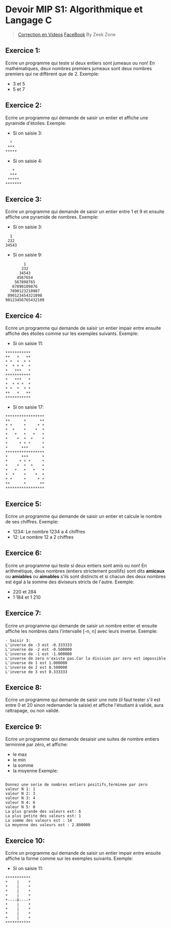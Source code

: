 # Devoir MIP S1: Algorithmique et Langage C
> [Correction en Videos](https://www.youtube.com/c/ZeekZoneHZ?sub_confirmation=1
)
> [FaceBook](https://www.facebook.com/pg/zeekzone)
>By Zeek Zone
## Exercice 1:
Ecrire un programme qui teste si deux entiers sont jumeaux ou non!
En mathématiques, deux nombres premiers jumeaux sont deux nombres premiers qui ne diffèrent que de 2.
Exemple: 
- 3 et 5
- 5 et 7

## Exercice 2:
Ecrire un programme qui demande de saisir un entier et affiche une pyramide d'étoiles:
Exemple:
 - Si on saisie 3:
```
  *
 ***
*****
``` 
- Si on saisie 4:
``` 
   *
  ***
 *****
*******
``` 
## Exercice 3:
Ecrire un programme qui demande de saisir un entier entre 1 et 9 et ensuite
affiche une pyramide de nombres.
Exemple:
 - Si on saisie 3:
```
  1
 232
34543
``` 
- Si on saisie 9:
``` 
        1
       232
      34543
     4567654
    567898765
   67890109876
  7890123210987
 890123454321098
90123456765432109
``` 
## Exercice 4:
Ecrire un programme qui demande de saisir un entier impair entre ensuite
affiche des étoiles comme sur les exemples suivants.
Exemple:
 - Si on saisie 11:
```
***********
**   *   **
* *  *  * *
*  * * *  *
*   ***   *
***********
*   ***   *
*  * * *  *
* *  *  * *
**   *   **
***********
``` 
- Si on saisie 17:
``` 
*****************
**      *      **
* *     *     * *
*  *    *    *  *
*   *   *   *   *
*    *  *  *    *
*     * * *     *
*      ***      *
*****************
*      ***      *
*     * * *     *
*    *  *  *    *
*   *   *   *   *
*  *    *    *  *
* *     *     * *
**      *      **
*****************
``` 
## Exercice 5:
Ecrire un programme qui demande de saisir un entier et calcule le nombre de ses chiffres.
Exemple:
- 1234:
Le nombre 1234 a 4 chiffres
- 12:
Le nombre 12 a 2 chiffres

## Exercice 6:
Ecrire un programme qui teste si deux entiers sont amis ou non!
En arithmétique, deux nombres (entiers strictement positifs) sont dits **amicaux** ou **amiables** ou **aimables** s'ils sont distincts et si chacun des deux nombres est égal à la somme des diviseurs stricts de l'autre.
Exemple: 
- 220 et 284
- 1 184 et 1 210
## Exercice 7:
Ecrire un programme qui demande de saisir un nombre entier et ensuite affiche les nombres dans l'intervalle [-n, n] avec leurs inverse.
Exemple:
```
- Saisir 3:
L'inverse de -3 est -0.333333
L'inverse de -2 est -0.500000
L'inverse de -1 est -1.000000
L'inverse de zero n'existe pas.Car la division par zero est impossible
L'inverse de 1 est 1.000000
L'inverse de 2 est 0.500000
L'inverse de 3 est 0.333333
```

## Exercice 8:
Ecrire un programme qui demande de saisir une note (il faut tester s'il est entre 0 et 20 sinon redemander la saisie) et affiche
l'étudiant à validé, aura rattrapage, ou non validé.

## Exercice 9:
Ecrire un programme qui demande desaisir une suites de nombre entiers termininé par zéro, et affiche:
- le max
- le min
- la somme 
- la moyenne
Exemple:
```

Donnez une serie de nombres entiers positifs,terminee par zero
valeur N 1: 1
valeur N 2: 3
valeur N 3: 4
valeur N 4: 6
valeur N 5: 0
La plus grande des valeurs est: 6
La plus petite des valeurs est: 1
La somme des valeurs est : 14
La moyenne des valeurs est : 2.800000
```

## Exercice 10:
Ecrire un programme qui demande de saisir un entier impair entre ensuite
affiche la forme comme sur les exemples suivants.
Exemple:
 - Si on saisie 11:
```
***********
*    |    *
*    |    *
*    |    *
*    |    *
*----O----*
*    |    *
*    |    *
*    |    *
*    |    *
***********
``` 

